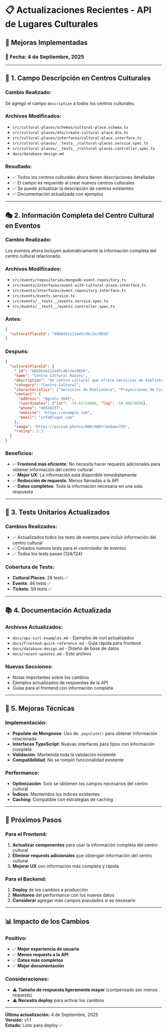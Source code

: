 # 📋 Actualizaciones Recientes - API de Lugares Culturales

## 🚀 Mejoras Implementadas

### 📅 Fecha: 4 de Septiembre, 2025

---

## 🎯 1. Campo Descripción en Centros Culturales

### **Cambio Realizado:**
Se agregó el campo `description` a todos los centros culturales.

### **Archivos Modificados:**
- `src/cultural-places/schemas/cultural-place.schema.ts`
- `src/cultural-places/dto/create-cultural-place.dto.ts`
- `src/cultural-places/interfaces/cultural-place.interface.ts`
- `src/cultural-places/__tests__/cultural-places.service.spec.ts`
- `src/cultural-places/__tests__/cultural-places.controller.spec.ts`
- `docs/database-design.md`

### **Resultado:**
- ✅ Todos los centros culturales ahora tienen descripciones detalladas
- ✅ El campo es requerido al crear nuevos centros culturales
- ✅ Se puede actualizar la descripción de centros existentes
- ✅ Documentación actualizada con ejemplos

---

## 🎭 2. Información Completa del Centro Cultural en Eventos

### **Cambio Realizado:**
Los eventos ahora incluyen automáticamente la información completa del centro cultural relacionado.

### **Archivos Modificados:**
- `src/events/repositories/mongodb-event.repository.ts`
- `src/events/interfaces/event-with-cultural-place.interface.ts`
- `src/events/interfaces/event.repository.interface.ts`
- `src/events/events.service.ts`
- `src/events/__tests__/events.service.spec.ts`
- `src/events/__tests__/events.controller.spec.ts`

### **Antes:**
```json
{
  "culturalPlaceId": "68b8d2e112a45cdbc2ec9856"
}
```

### **Después:**
```json
{
  "culturalPlaceId": {
    "_id": "68b8d2e112a45cdbc2ec9856",
    "name": "Centro Cultural Raices",
    "description": "Un centro cultural que ofrece servicios de biblioteca...",
    "category": "Centro Cultural",
    "characteristics": ["Servicios de Biblioteca", "Proyecciones de Cine", "Galería de Arte"],
    "contact": {
      "address": "Agrelo 3045",
      "coordinates": {"lat": -34.61724004, "lng": -58.40879856},
      "phone": "49316157",
      "website": "https://example.com",
      "email": "info@lugar.com"
    },
    "image": "https://picsum.photos/800/600?random=756",
    "rating": 3.3
  }
}
```

### **Beneficios:**
- ✅ **Frontend más eficiente**: No necesita hacer requests adicionales para obtener información del centro cultural
- ✅ **Mejor UX**: La información está disponible inmediatamente
- ✅ **Reducción de requests**: Menos llamadas a la API
- ✅ **Datos completos**: Toda la información necesaria en una sola respuesta

---

## 🧪 3. Tests Unitarios Actualizados

### **Cambios Realizados:**
- ✅ Actualizados todos los tests de eventos para incluir información del centro cultural
- ✅ Creados nuevos tests para el controlador de eventos
- ✅ Todos los tests pasan (124/124)

### **Cobertura de Tests:**
- **Cultural Places**: 28 tests ✅
- **Events**: 46 tests ✅
- **Tickets**: 50 tests ✅

---

## 📚 4. Documentación Actualizada

### **Archivos Actualizados:**
- `docs/api-curl-examples.md` - Ejemplos de curl actualizados
- `docs/frontend-quick-reference.md` - Guía rápida para frontend
- `docs/database-design.md` - Diseño de base de datos
- `docs/recent-updates.md` - Este archivo

### **Nuevas Secciones:**
- Notas importantes sobre los cambios
- Ejemplos actualizados de respuestas de la API
- Guías para el frontend con información completa

---

## 🔧 5. Mejoras Técnicas

### **Implementación:**
- **Populate de Mongoose**: Uso de `.populate()` para obtener información relacionada
- **Interfaces TypeScript**: Nuevas interfaces para tipos con información completa
- **Validación**: Mantenida toda la validación existente
- **Compatibilidad**: No se rompió funcionalidad existente

### **Performance:**
- **Optimización**: Solo se obtienen los campos necesarios del centro cultural
- **Índices**: Mantenidos los índices existentes
- **Caching**: Compatible con estrategias de caching

---

## 🚀 Próximos Pasos

### **Para el Frontend:**
1. **Actualizar componentes** para usar la información completa del centro cultural
2. **Eliminar requests adicionales** que obtengan información del centro cultural
3. **Mejorar UX** con información más completa y rápida

### **Para el Backend:**
1. **Deploy** de los cambios a producción
2. **Monitoreo** del performance con los nuevos datos
3. **Considerar** agregar más campos populados si es necesario

---

## 📊 Impacto de los Cambios

### **Positivo:**
- ✅ **Mejor experiencia de usuario**
- ✅ **Menos requests a la API**
- ✅ **Datos más completos**
- ✅ **Mejor documentación**

### **Consideraciones:**
- ⚠️ **Tamaño de respuesta ligeramente mayor** (compensado por menos requests)
- ⚠️ **Necesita deploy** para activar los cambios

---

**Última actualización:** 4 de Septiembre, 2025  
**Versión:** v1.1  
**Estado:** Listo para deploy ✅
